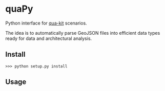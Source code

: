# quaPy

Python interface for [qua-kit](https://github.com/achirkin/qua-kit) scenarios. 

The idea is to automatically parse GeoJSON files into efficient data types ready for data and architectural analysis.

## Install

    >>> python setup.py install

## Usage
